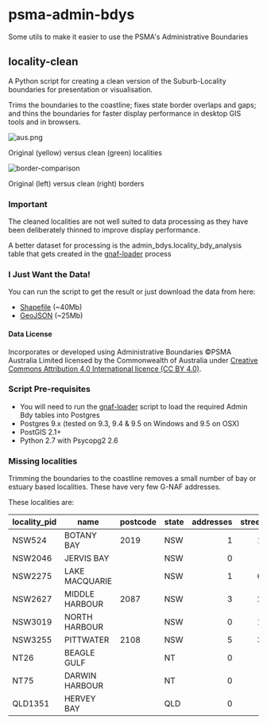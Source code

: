# psma-admin-bdys
Some utils to make it easier to use the PSMA's Administrative Boundaries

## locality-clean
A Python script for creating a clean version of the Suburb-Locality boundaries for presentation or visualisation.

Trims the boundaries to the coastline; fixes state border overlaps and gaps; and thins the boundaries for faster display performance in desktop GIS tools and in browsers.

![aus.png](https://github.com/iag-geo/psma-admin-bdys/blob/master/sample-images/aus.png "clean vs original localities")

Original (yellow) versus clean (green) localities


![border-comparison](https://github.com/iag-geo/psma-admin-bdys/blob/master/sample-images/border-comparison.png "clean vs original borders")

Original (left) versus clean (right) borders

### Important

The cleaned localities are not well suited to data processing as they have been deliberately thinned to improve display performance.

A better dataset for processing is the admin_bdys.locality_bdy_analysis table that gets created in the [gnaf-loader](https://github.com/minus34/gnaf-loader) process

### I Just Want the Data!

You can run the script to get the result or just download the data from here:
- [Shapefile](https://github.com/iag-geo/psma-admin-bdys/releases/download/v1.0/locality_bdys_display_shapefile.zip) (~40Mb) 
- [GeoJSON](https://github.com/iag-geo/psma-admin-bdys/releases/download/v1.0/locality_bdys_display_geojson.zip) (~25Mb) 

#### Data License

Incorporates or developed using Administrative Boundaries ©PSMA Australia Limited licensed by the Commonwealth of Australia under [Creative Commons Attribution 4.0 International licence (CC BY 4.0)](https://creativecommons.org/licenses/by/4.0/).

### Script Pre-requisites

- You will need to run the [gnaf-loader](https://github.com/minus34/gnaf-loader) script to load the required Admin Bdy tables into Postgres
- Postgres 9.x (tested on 9.3, 9.4 & 9.5 on Windows and 9.5 on OSX)
- PostGIS 2.1+
- Python 2.7 with Psycopg2 2.6

### Missing localities
Trimming the boundaries to the coastline removes a small number of bay or estuary based localities.  These have very few G-NAF addresses.

These localities are:

| locality_pid | name | postcode | state | addresses | streets |
| ------------- | ------------- | ------------- | ------------- | -------------: | -------------: |
| NSW524 | BOTANY BAY | 2019 | NSW | 1 | 12 | 
| NSW2046 | JERVIS BAY |  | NSW | 0 | 5 | 
| NSW2275 | LAKE MACQUARIE |  | NSW | 1 | 67 | 
| NSW2627 | MIDDLE HARBOUR | 2087 | NSW | 3 | 22 | 
| NSW3019 | NORTH HARBOUR |  | NSW | 0 | 11 | 
| NSW3255 | PITTWATER | 2108 | NSW | 5 | 31 | 
| NT26 | BEAGLE GULF |  | NT | 0 | 0 | 
| NT75 | DARWIN HARBOUR |  | NT | 0 | 0 | 
| QLD1351 | HERVEY BAY |  | QLD | 0 | 2 |
